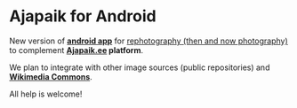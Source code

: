 Ajapaik for Android
================

New version of [**android app**](play.google.com/store/apps/details?id=ee.ajapaik.android) for [rephotography (then and now photography)](https://en.wikipedia.org/wiki/Rephotography) to complement **[Ajapaik.ee](https://ajapaik.ee) platform**.

We plan to integrate with other image sources (public repositories) and [**Wikimedia Commons**](https://commons.wikimedia.org).

All help is welcome!

